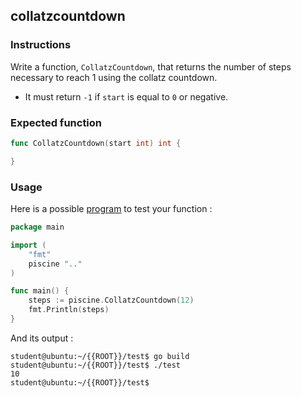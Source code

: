 ## collatzcountdown

### Instructions

Write a function, `CollatzCountdown`, that returns the number of steps necessary to reach 1 using the collatz countdown.

-   It must return `-1` if `start` is equal to `0` or negative.

### Expected function

```go
func CollatzCountdown(start int) int {

}
```

### Usage

Here is a possible [program](TODO-LINK) to test your function :

```go
package main

import (
	"fmt"
	piscine ".."
)

func main() {
	steps := piscine.CollatzCountdown(12)
	fmt.Println(steps)
}
```

And its output :

```console
student@ubuntu:~/{{ROOT}}/test$ go build
student@ubuntu:~/{{ROOT}}/test$ ./test
10
student@ubuntu:~/{{ROOT}}/test$
```
